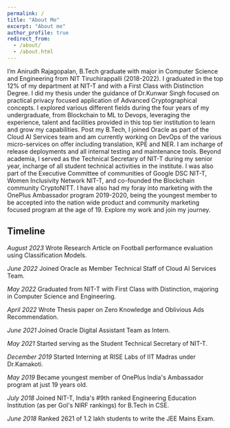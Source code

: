 ```yaml
---
permalink: /
title: "About Me"
excerpt: "About me"
author_profile: true
redirect_from: 
  - /about/
  - /about.html
---
```


I’m Anirudh Rajagopalan, B.Tech graduate with major in Computer Science and Engineering from NIT Tiruchirappalli (2018-2022). I graduated in the top 12% of my department at NIT-T and with a First Class with Distinction Degree. I did my thesis under the guidance of Dr.Kunwar Singh focused on practical privacy focused application of Advanced Cryptographical concepts. I explored various different fields during the four years of my undergraduate, from Blockchain to ML to Devops, leveraging the experience, talent and facilities provided in this top tier institution to learn and grow my capabilities.
Post my B.Tech, I joined Oracle as part of the Cloud AI Services team and am currently working on DevOps of the various micro-services on offer including translation, KPE and NER. I am incharge of release deployments and all internal testing and maintenance tools.
Beyond academia, I served as the Technical Secretary of NIT-T during my senior year, incharge of all student technical activities in the institute. I was also part of the Executive Committee of communities of Google DSC NIT-T, Women Inclusivity Network NIT-T, and co-founded the Blockchain community CryptoNITT. I have also had my foray into marketing with the OnePlus Ambassador program 2019-2020, being the youngest member to be accepted into the nation wide product and community marketing focused program at the age of 19. Explore my work and join my journey. 

Timeline
------

*August 2023* Wrote Research Article on Football performance evaluation using Classification Models.

*June 2022* Joined Oracle as Member Technical Staff of Cloud AI Services Team.

*May 2022* Graduated from NIT-T with First Class with Distinction, majoring in Computer Science and Engineering.

*April 2022* Wrote Thesis paper on Zero Knowledge and Oblivious Ads Recommendation.

*June 2021* Joined Oracle Digital Assistant Team as Intern.

*May 2021* Started serving as the Student Technical Secretary of NIT-T.

*December 2019* Started Interning at RISE Labs of IIT Madras under Dr.Kamakoti.

*May 2019* Became youngest member of OnePlus India's Ambassador program at just 19 years old.

*July 2018* Joined NIT-T, India's #9th ranked Engineering Education Institution (as per GoI's NIRF rankings) for B.Tech in CSE.

*June 2018* Ranked 2621 of 1.2 lakh students to write the JEE Mains Exam.
